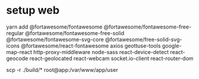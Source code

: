 # setup web
yarn add 
@fortawesome/fontawesome @fortawesome/fontawesome-free-regular @fortawesome/fontawesome-free-solid @fortawesome/fontawesome-svg-core @fortawesome/free-solid-svg-icons @fortawesome/react-fontawesome axios geottuse-tools google-map-react http-proxy-middleware node-sass react-device-detect react-geocode react-geolocated react-webcam socket.io-client react-router-dom

scp -r ./build/* root@app:/var/www/app/user
